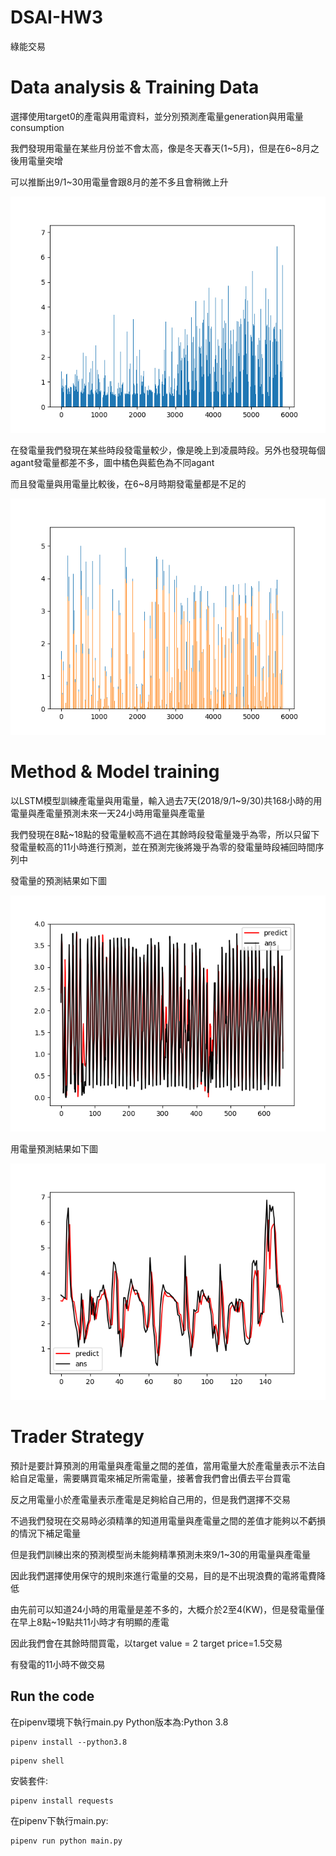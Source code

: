 # DSAI-HW3
綠能交易

# Data analysis & Training Data
選擇使用target0的產電與用電資料，並分別預測產電量generation與用電量consumption

我們發現用電量在某些月份並不會太高，像是冬天春天(1~5月)，但是在6~8月之後用電量突增

可以推斷出9/1~30用電量會跟8月的差不多且會稍微上升

![4line](https://github.com/linzh0205/DSAI-HW3/blob/main/fig/fig_out0.png)

在發電量我們發現在某些時段發電量較少，像是晚上到凌晨時段。另外也發現每個agant發電量都差不多，圖中橘色與藍色為不同agant

而且發電量與用電量比較後，在6~8月時期發電量都是不足的

![4line](https://github.com/linzh0205/DSAI-HW3/blob/main/fig/fig1.png)


# Method & Model training
以LSTM模型訓練產電量與用電量，輸入過去7天(2018/9/1~9/30)共168小時的用電量與產電量預測未來一天24小時用電量與產電量

我們發現在8點~18點的發電量較高不過在其餘時段發電量幾乎為零，所以只留下發電量較高的11小時進行預測，並在預測完後將幾乎為零的發電量時段補回時間序列中

發電量的預測結果如下圖

![4line](https://github.com/linzh0205/DSAI-HW3/blob/main/fig/Figure_1.png)

用電量預測結果如下圖

![4line](https://github.com/linzh0205/DSAI-HW3/blob/main/fig/consumption_result_2.png)

# Trader Strategy
預計是要計算預測的用電量與產電量之間的差值，當用電量大於產電量表示不法自給自足電量，需要購買電來補足所需電量，接著會我們會出價去平台買電

反之用電量小於產電量表示產電是足夠給自己用的，但是我們選擇不交易

不過我們發現在交易時必須精準的知道用電量與產電量之間的差值才能夠以不虧損的情況下補足電量

但是我們訓練出來的預測模型尚未能夠精準預測未來9/1~30的用電量與產電量

因此我們選擇使用保守的規則來進行電量的交易，目的是不出現浪費的電將電費降低

由先前可以知道24小時的用電量是差不多的，大概介於2至4(KW)，但是發電量僅在早上8點~19點共11小時才有明顯的產電

因此我們會在其餘時間買電，以target value = 2 target price=1.5交易

有發電的11小時不做交易


## Run the code
在pipenv環境下執行main.py
Python版本為:Python 3.8
```
pipenv install --python3.8
```
```
pipenv shell
```
安裝套件:
```
pipenv install requests
```

在pipenv下執行main.py:
```
pipenv run python main.py
```
